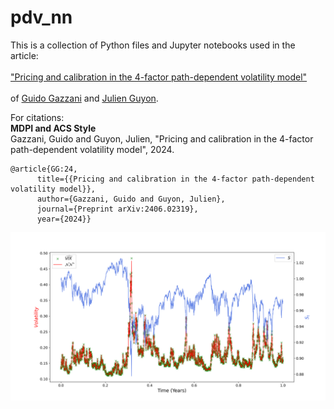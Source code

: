 # pdv_nn

This is a collection of Python files and Jupyter notebooks used in the article:<br><br> <a href="https://arxiv.org/abs/2406.02319">
"Pricing and calibration in the 4-factor path-dependent volatility model"</a> <br><br>
of <a href ="https://homepage.univie.ac.at/guido.gazzani/">Guido Gazzani</a> and <a href ="https://cermics.enpc.fr/~guyon/">Julien Guyon</a>.


For citations:\
**MDPI and ACS Style**\
Gazzani, Guido and Guyon, Julien, "Pricing and calibration in the 4-factor path-dependent volatility model", 2024.
```
@article{GG:24,
      title={{Pricing and calibration in the 4-factor path-dependent volatility model}}, 
      author={Gazzani, Guido and Guyon, Julien},
      journal={Preprint arXiv:2406.02319},
      year={2024}}
```

![Example](figures/4FPDV_simulation_scatter_0.png)
